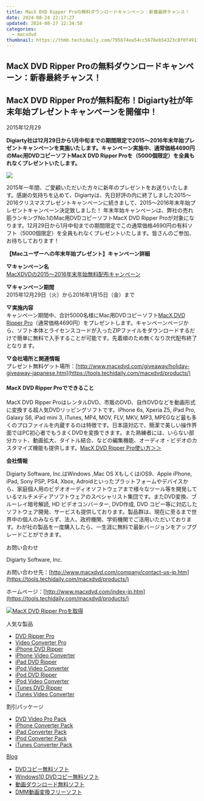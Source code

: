 ```yaml
---
title: MacX DVD Ripper Proの無料ダウンロードキャンペーン：新春最終チャンス！
date: 2024-08-24 22:17:27
updated: 2024-08-27 12:34:58
categories:
  - macxdvd
thumbnail: https://thmb.techidaily.com/795b74ea54cc5678eb54323c8f0f4911a2d522641c62a676cf0d7c5aa1dfbffa.jpg
---
```


## MacX DVD Ripper Proの無料ダウンロードキャンペーン：新春最終チャンス！

## MacX DVD Ripper Proが無料配布！Digiarty社が年末年始プレゼントキャンペーンを開催中！

2015年12月29

**Digiarty社は12月29日から1月中旬までの期間限定で2015～2016年末年始プレゼントキャンペーンを実施いたします。キャンペーン実施中、通常価格4690円のMac用DVDコピーソフトMacX DVD Ripper Proを（5000個限定）を全員もれなくプレゼントいたします。**

![](https://www.macxdvd.com/press-room/image/macxdvd-2015-christmas-drp-giveaway-jp.jpg)

2015年一年間、ご愛顧いただいた方々に新年のプレゼントをお送りいたします。感謝の気持ちを込めて、Digiartyは、先日好評の内に終了しました2015～2016クリスマスプレゼントキャンペーンに続きまして、2015～2016年末年始プレゼントキャンペーン決定致しました！ 年末年始キャンペーンは、弊社の売れ筋ランキングNo.1のMac用DVDコピーソフトMacX DVD Ripper Proが対象になります。12月29日から1月中旬までの期間限定でこの通常価格4690円の有料ソフト（5000個限定）を全員もれなくプレゼントいたします。皆さんのご参加、お待ちしております！

**【Macユーザーへの年末年始プレゼント】キャンペーン詳細**

**▽キャンペーン名**  
[MacXDVDの2015～2016年末年始無料配布キャンペーン](https://tools.techidaily.com/macxdvd/products/)

**▽キャンペーン期間**  
 2015年12月29日（火）から2016年1月15日（金）まで

**▽実施内容**  
 キャンペーン期間中、合計5000名様にMac用DVDコピーソフト[MacX DVD Ripper Pro](https://tools.techidaily.com/macxdvd/products/)（通常価格4690円）をプレゼントします。キャンペーンページから、ソフト本体とライセンスコードが入ったZIPファイルをダウンロードするだけで簡単に無料で入手することが可能です。先着順のため無くなり次代配布終了となります。

**▽会社場所と関連情報**  
 プレゼント無料ゲット場所：[http://www.macxdvd.com/giveaway/holiday-giveaway-japanese.htm](https://tools.techidaily.com/macxdvd/products/)

#### MacX DVD Ripper Proでできること

MacX DVD Ripper ProはレンタルDVD、市販のDVD、自作DVDなどを動画形式に変換する超人気DVDリッピングソフトです。iPhone 6s, Xperia Z5, iPad Pro, Galaxy S6, iPad mini 3, iTunes, MP4, MOV, FLV, MKV, MP3, MPEGなど最も多くのプロファイルを内蔵するのは特徴です。日本語対応で、簡潔で美しい操作界面ではPC初心者でもうまくDVDを変換できます。また熟練者には、いらない部分カット、動画拡大、タイトル結合、などの編集機能、オーディオ・ビデオのカスタマイズ機能も提供します。[MacX DVD Ripper Pro使い方＞＞](https://tools.techidaily.com/macxdvd/products/)

**会社情報**

Digiarty Software, Inc.はWindows ,Mac OS XもしくはiOS9、Apple iPhone, iPad, Sony PSP, PS4, Xbox, Adroidといったプラットフォームやデバイスから、家庭個人用のビデオオーディオソフトウェアまで様々なツール等を開発しているマルチメディアソフトウェアのスペシャリスト集団です。またDVD変換、ブルーレイ暗号解読, HD ビデオコンバーター, DVD作成, DVD コピー等に対応したソフトウェア開発、サービスも提供しております。製品群は、現在に至るまで世界中の個人のみならず、法人、政府機関、学術機関でご活用いただいております。わが社の製品を一度購入したら、一生涯に無料で最新バージョンをアップグレードことができます。

お問い合わせ

Digiarty Software, Inc.

お問い合わせ先：[http://www.macxdvd.com/company/contact-us-jp.htm](https://tools.techidaily.com/macxdvd/products/) 

ホームページ：[http://www.macxdvd.com/index-jp.htm](https://tools.techidaily.com/macxdvd/products/) 

[![MacX DVD Ripper Proを取得](https://www.macxdvd.com/press-room/../banner/200-jp.png)](https://tools.techidaily.com/macxdvd/products/) 

人気な製品

* [DVD Ripper Pro](https://tools.techidaily.com/macxdvd/products/)
* [Video Converter Pro](https://tools.techidaily.com/macxdvd/products/)
* [iPhone DVD Ripper](https://tools.techidaily.com/macxdvd/products/)
* [iPhone Video Converter](https://tools.techidaily.com/macxdvd/products/)
* [iPad DVD Ripper](https://tools.techidaily.com/macxdvd/products/)
* [iPod Video Converter](https://tools.techidaily.com/macxdvd/products/)
* [iPod DVD Ripper](https://tools.techidaily.com/macxdvd/products/)
* [iPod Video Converter](https://tools.techidaily.com/macxdvd/products/)
* [iTunes DVD Ripper](https://tools.techidaily.com/macxdvd/products/)
* [iTunes Video Converter](https://tools.techidaily.com/macxdvd/products/)

割引パッケージ

* [DVD Video Pro Pack](https://tools.techidaily.com/macxdvd/products/)
* [iPhone Converter Pack](https://tools.techidaily.com/macxdvd/products/)
* [iPad Converter Pack](https://tools.techidaily.com/macxdvd/products/)
* [iPod Converter Pack](https://tools.techidaily.com/macxdvd/products/)
* [iTunes Converter Pack](https://tools.techidaily.com/macxdvd/products/)

[Blog](https://tools.techidaily.com/macxdvd/products/)

* [DVDコピー無料ソフト](https://tools.techidaily.com/macxdvd/products/)
* [Windows10 DVDコピー無料ソフト](https://tools.techidaily.com/macxdvd/products/)
* [動画ダウンロード無料ソフト](https://tools.techidaily.com/macxdvd/products/)
* [DMM動画変換フリーソフト](https://tools.techidaily.com/macxdvd/products/)

<ins class="adsbygoogle"
     style="display:block"
     data-ad-format="autorelaxed"
     data-ad-client="ca-pub-7571918770474297"
     data-ad-slot="1223367746"></ins>



<ins class="adsbygoogle"
     style="display:block"
     data-ad-client="ca-pub-7571918770474297"
     data-ad-slot="8358498916"
     data-ad-format="auto"
     data-full-width-responsive="true"></ins>
